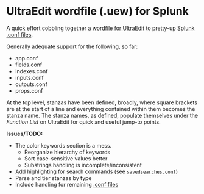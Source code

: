 # UltraEdit wordfile (.uew) for Splunk

A quick effort cobbling together a [wordfile for UltraEdit](http://wiki.ultraedit.com/Wordfiles) to pretty-up [Splunk .conf files](http://docs.splunk.com/Documentation/Splunk/7.1.0/Admin/Listofconfigurationfiles).

Generally adequate support for the following, so far:
* app.conf
* fields.conf
* indexes.conf
* inputs.conf
* outputs.conf
* props.conf

At the top level, stanzas have been defined, broadly, where square brackets are at the start of a line and everything contained within them becomes the stanza name. The stanza names, as defined, populate themselves under the *Function List* on UltraEdit for quick and useful jump-to points.

**Issues/TODO:**
* The color keywords section is a mess.
  * Reorganize hierarchy of keywords
  * Sort case-sensitive values better
  * Substrings handling is incomplete/inconsistent
* Add highlighting for search commands (see [`savedsearches.conf`](http://docs.splunk.com/Documentation/Splunk/7.0.3/Admin/Savedsearchesconf))
* Parse and tier stanzas by type
* Include handling for remaining [.conf files](http://docs.splunk.com/Documentation/Splunk/7.1.0/Admin/Listofconfigurationfiles)
